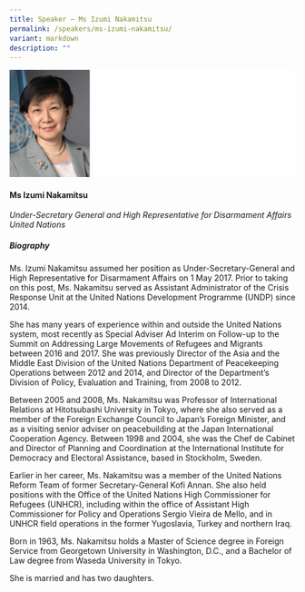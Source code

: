 ```yaml
---
title: Speaker – Ms Izumi Nakamitsu
permalink: /speakers/ms-izumi-nakamitsu/
variant: markdown
description: ""
---
```


![](/images/2025%20speakers/USG_Izumi_Nakamitsu_2.png)
#### **Ms Izumi Nakamitsu**

*Under-Secretary General and High Representative for Disarmament Affairs<br>United Nations*

##### **Biography**
Ms. Izumi Nakamitsu assumed her position as Under-Secretary-General and High Representative for Disarmament Affairs on 1 May 2017. Prior to taking on this post, Ms. Nakamitsu served as Assistant Administrator of the Crisis Response Unit at the United Nations Development Programme (UNDP) since 2014.

She has many years of experience within and outside the United Nations system, most recently as Special Adviser Ad Interim on Follow-up to the Summit on Addressing Large Movements of Refugees and Migrants between 2016 and 2017. She was previously Director of the Asia and the Middle East Division of the United Nations Department of Peacekeeping Operations between 2012 and 2014, and Director of the Department’s Division of Policy, Evaluation and Training, from 2008 to 2012.

Between 2005 and 2008, Ms. Nakamitsu was Professor of International Relations at Hitotsubashi University in Tokyo, where she also served as a member of the Foreign Exchange Council to Japan’s Foreign Minister, and as a visiting senior adviser on peacebuilding at the Japan International Cooperation Agency. Between 1998 and 2004, she was the Chef de Cabinet and Director of Planning and Coordination at the International Institute for Democracy and Electoral Assistance, based in Stockholm, Sweden.

Earlier in her career, Ms. Nakamitsu was a member of the United Nations Reform Team of former Secretary-General Kofi Annan. She also held positions with the Office of the United Nations High Commissioner for Refugees (UNHCR), including within the office of Assistant High Commissioner for Policy and Operations Sergio Vieira de Mello, and in UNHCR field operations in the former Yugoslavia, Turkey and northern Iraq.

Born in 1963, Ms. Nakamitsu holds a Master of Science degree in Foreign Service from Georgetown University in Washington, D.C., and a Bachelor of Law degree from Waseda University in Tokyo.

She is married and has two daughters.